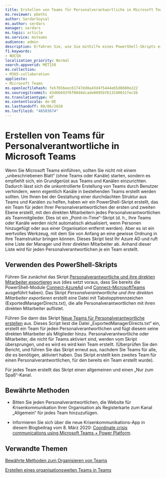 ```yaml
---
title: Erstellen von Teams für Personalverantwortliche in Microsoft Teams
ms.reviewer: pbethi
author: SerdarSoysal
ms.author: serdars
manager: serdars
ms.topic: article
ms.service: msteams
audience: admin
description: Erfahren Sie, wie Sie mithilfe eines PowerShell-Skripts ein Team für jeden Manager mit seinen direkten Mitarbeitern als Teammitglieder erstellen.
f1.keywords:
- NOCSH
localization_priority: Normal
search.appverid: MET150
ms.collection:
- M365-collaboration
appliesto:
- Microsoft Teams
ms.openlocfilehash: fe57656eec61747dd0a43d475444e65d8600e222
ms.sourcegitcommit: 43d66693f6f08d4dcade0095bf613240031fec56
ms.translationtype: HT
ms.contentlocale: de-DE
ms.lasthandoff: 08/06/2020
ms.locfileid: "46583674"
---
```

# <a name="create-people-manager-teams-in-microsoft-teams"></a>Erstellen von Teams für Personalverantwortliche in Microsoft Teams


Wenn Sie Microsoft Teams einführen, sollten Sie nicht mit einem „unbeschriebenen Blatt“ (ohne Teams oder Kanäle) starten, sondern es empfiehlt sich, ein Grundgerüst aus Teams und Kanälen einzurichten. Dadurch lässt sich die unkontrollierte Erstellung von Teams durch Benutzer verhindern, wenn eigentlich Kanäle in bestehenden Teams erstellt werden sollten. Um Ihnen bei der Gestaltung einer durchdachten Struktur aus Teams und Kanälen zu helfen, haben wir ein PowerShell-Skript erstellt, das ein Team für jeden Ihrer Personalverantwortlichen der ersten und zweiten Ebene erstellt, mit den direkten Mitarbeitern jedes Personalverantwortlichen als Teammitglieder. Dies ist ein „Point-in-Time“-Skript (d. h., Ihre Teams oder Kanäle werden nicht automatisch aktualisiert, wenn Personen hinzugefügt oder aus einer Organisation entfernt werden). Aber es ist ein wertvolles Werkzeug, mit dem Sie von Anfang an eine gewisse Ordnung in Ihre Teamstruktur bringen können. Dieses Skript liest Ihr Azure AD und ruft eine Liste der Manager und ihrer direkten Mitarbeiter ab. Anhand dieser Liste wird für jeden Personalverantwortlichen je ein Team erstellt. 

## <a name="how-to-use-the-powershell-script"></a>Verwenden des PowerShell-Skripts 

Führen Sie zunächst das Skript [Personalverantwortliche und ihre direkten Mitarbeiter exportieren](scripts/powershell-script-create-teams-from-managers-export-managers.md) aus (dies setzt voraus, dass Sie bereits die PowerShell-Module [Connect-AzureAd](https://docs.microsoft.com/powershell/module/azuread/connect-azuread?view=azureadps-2.0) und [Connect-MicrosoftTeams](https://docs.microsoft.com/powershell/module/teams/connect-microsoftteams?view=teams-ps) ausgeführt haben). Das Skript *Personalverantwortliche und ihre direkten Mitarbeiter exportieren* erstellt eine Datei mit Tabstopptrennzeichen (ExportedManagerDirects.txt), die alle Personalverantwortlichen mit ihren direkten Mitarbeiter auflistet. 

Führen Sie dann das Skript [Neue Teams für Personalverantwortliche erstellen](scripts/powershell-script-create-teams-from-managers-new-teams.md) aus. Dieses Script liest die Datei „ExportedManagerDirects.txt“ ein, erstellt ein Team für jeden Personalverantwortlichen und fügt diesem seine direkten Mitarbeiter als Mitglieder hinzu. Personalverantwortliche oder Mitarbeiter, die nicht für Teams aktiviert sind, werden vom Skript übersprungen, und es wird es wird kein Team erstellt. (Überprüfen Sie den Bericht, und führen Sie das Skript erneut aus, nachdem Sie Teams für alle, die es benötigen, aktiviert haben. Das Skript erstellt kein zweites Team für einen Personalverantwortlichen, für den bereits ein Team erstellt wurde).

Für jedes Team erstellt das Skript einen allgemeinen und einen „Nur zum Spaß“-Kanal. 

## <a name="best-practices"></a>Bewährte Methoden

- Bitten Sie jeden Personalverantwortlichen, die Website für Krisenkommunikation Ihrer Organisation als Registerkarte zum Kanal „Allgemein“ für jedes Team hinzuzufügen. 

- Informieren Sie sich über die neue Krisenkommunikations-App in diesem Blogbeitrag vom 8. März 2020: [Coordinate crisis communications using Microsoft Teams + Power Platform](https://techcommunity.microsoft.com/t5/microsoft-teams-blog/coordinate-crisis-communications-using-microsoft-teams-power/ba-p/1216715).

## <a name="related-topics"></a>Verwandte Themen

[Bewährte Methoden zum Organisieren von Teams](best-practices-organizing.md)

[Erstellen eines organisationsweiten Teams in Teams](create-an-org-wide-team.md)

